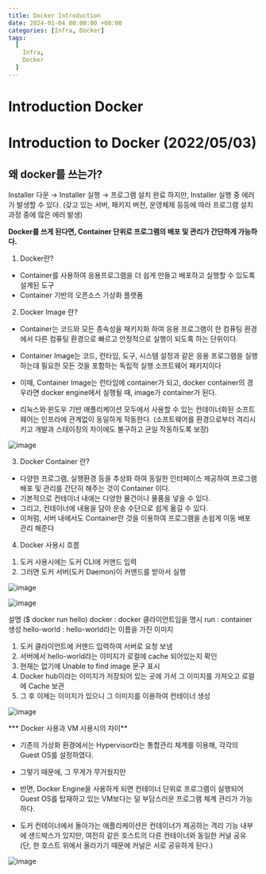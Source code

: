 ```yaml
---
title: Docker Introduction
date: 2024-01-04 00:00:00 +00:00
categories: [Infra, Docker]
tags:
  [
    Infra,
    Docker
  ]
---
```


# Introduction Docker

# **Introduction to Docker (2022/05/03)**

## 왜 docker를 쓰는가?

Installer 다운 → Installer 실행 → 프로그램 설치 완료
하지만, Installer 실행 중 에러가 발생할 수 있다.
(갖고 있는 서버, 패키지 버전, 운영체제 등등에 따라 프로그램 설치 과정 중에 많은 에러 발생)

**Docker를 쓰게 된다면, Container 단위로 프로그램의 배포 및 관리가 간단하게  가능하다.**

1) Docker란?
- Container를 사용하여 응용프로그램을 더 쉽게 만들고 배포하고 실행할 수 있도록 설계된 도구
- Container 기반의 오픈소스 가상화 플랫폼

2) Docker Image 란?

 - Container는 코드와 모든 종속성을 패키지화 하여 응용 프로그램이 
한 컴퓨팅 환경에서 다른 컴퓨팅 환경으로 빠르고 안정적으로 실행이 되도록 하는 단위이다.

- Container Image는 코드, 런타임, 도구, 시스템 설정과 같은 응용 프로그램을 실행하는데 필요한 모든 것을 포함하는 독립적 실행 소프트웨어 패키지이다

- 이때, Container Image는 런타임에 container가 되고, docker container의 경우라면 docker engine에서 실행될 때, image가 container가 된다.
- 리눅스와 윈도우 기반 애플리케이션 모두에서 사용할 수 있는 컨테이너화된 소프트웨어는 인프라에 관계없이 동일하게 작동한다. 
(소프트웨어를 환경으로부터 격리시키고 개발과 스테이징의 차이에도 불구하고 균일 작동하도록 보장)

![image](https://user-images.githubusercontent.com/12759500/229355722-c01d6be4-2e6e-46b9-9215-39dfc650caaa.png)

3) Docker Container 란?
- 다양한 프로그램, 실행환경 등을 추상화 하여 동일한 인터페이스 제공하여 프로그램 배포 및 관리를 간단히 해주는 것이 Container 이다.
- 기본적으로 컨테이너 내애는 다양한 물건이나 물품을 넣을 수 있다.
- 그리고, 컨테이너에 내용을 담아 운송 수단으로 쉽게 옮길 수 있다.
- 이처럼, 서버 내에서도 Container란 것을 이용하여 프로그램을 손쉽게 이동 배포 관리 해준다

4) Docker 사용시 흐름
1. 도커 사용시에는 도커 CLI에 커맨드 입력
2. 그러면 도커 서버(도커 Daemon)이 커맨드를 받아서 실행

![image](https://user-images.githubusercontent.com/12759500/229355736-7bd3fa58-8de8-4d0f-b5a4-51c63746fa5c.png)

![image](https://user-images.githubusercontent.com/12759500/229355743-94d5f1de-38d5-4c20-90dc-862fa2ac2ecf.png)

설명
($ docker run hello)
docker : docker 클라이언트임을 명시
run : container 생성
hello-world : hello-world라는 이름을 가진 이미지

1) 도커 클라이언트에 커맨드 입력하여 서버로 요청 보냄
2) 서버에서 hello-world라는 이미지가 로컬에 cache 되어있는지 확인
3) 현재는 없기에 Unable to find image 문구 표시
4) Docker hub이라는 이미지가 저장되어 있는 곳에 가서 그 이미지를 가져오고 로컬에 Cache 보관
5) 그 후 이제는 이미지가 있으니 그 이미지를 이용하여 컨테이너 생성

![image](https://user-images.githubusercontent.com/12759500/229355764-2371d1f9-886e-4f25-948f-1e2b3937659e.png)

*** Docker 사용과 VM 사용시의 차이** 
- 기존의 가상화 환경에서는 Hypervisor라는 통합관리 체계를 이용해, 각각의 Guest OS를 설정하였다. 
- 그렇기 때문에, 그 무게가 무거웠지만
- 반면, Docker Engine을 사용하게 되면 컨테이너 단위로 프로그램이 실행되어 
Guest OS를 탑재하고 있는 VM보다는 덜 부담스러운 프로그램 체계 관리가 가능하다.

- 도커 컨테이너에서 돌아가는 애플리케이션은 컨테이너가 제공하는 격리 기능 내부에 샌드박스가 있지만, 여전히 같은 호스트의 다른 컨테이너와 동일한 커널 공유
(단, 한 호스트 위에서 올라가기 때문에 커널은 서로 공유하게 된다.)

![image](https://user-images.githubusercontent.com/12759500/229355768-8e07a629-978c-4c09-a141-6f3aa56142cc.png)
